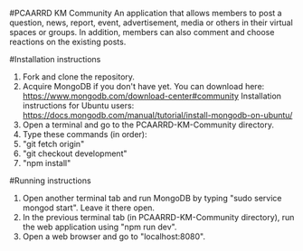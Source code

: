 #PCAARRD KM Community
An application that allows members to post a question, news, report, event, advertisement, media or others in their virtual spaces or groups. In addition, members can also comment and choose reactions on the existing posts.

#Installation instructions
1. Fork and clone the repository.
2. Acquire MongoDB if you don't have yet. You can download here: https://www.mongodb.com/download-center#community
Installation instructions for Ubuntu users: https://docs.mongodb.com/manual/tutorial/install-mongodb-on-ubuntu/
3. Open a terminal and go to the PCAARRD-KM-Community directory.
4. Type these commands (in order):
  1. "git fetch origin"
  2. "git checkout development"
  3. "npm install"

#Running instructions
1. Open another terminal tab and run MongoDB by typing "sudo service mongod start". Leave it there open.
2. In the previous terminal tab (in PCAARRD-KM-Community directory), run the web application using "npm run dev".
3. Open a web browser and go to "localhost:8080".